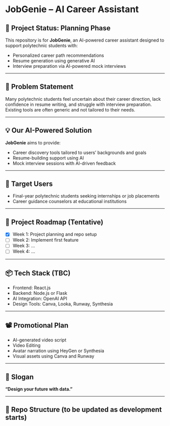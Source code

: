 # JobGenie – AI Career Assistant

## 🧠 Project Status: Planning Phase

This repository is for **JobGenie**, an AI-powered career assistant designed to support polytechnic students with:
- Personalized career path recommendations
- Resume generation using generative AI
- Interview preparation via AI-powered mock interviews

---

## 📝 Problem Statement
Many polytechnic students feel uncertain about their career direction, lack confidence in resume writing, and struggle with interview preparation. Existing tools are often generic and not tailored to their needs.

---

## 💡 Our AI-Powered Solution
**JobGenie** aims to provide:
- Career discovery tools tailored to users’ backgrounds and goals
- Resume-building support using AI
- Mock interview sessions with AI-driven feedback

---

## 🎯 Target Users
- Final-year polytechnic students seeking internships or job placements
- Career guidance counselors at educational institutions

---

## 🚀 Project Roadmap (Tentative)
- [x] Week 1: Project planning and repo setup
- [ ] Week 2: Implement first feature 
- [ ] Week 3: ...
- [ ] Week 4: ...

---

## 📦 Tech Stack (TBC)
- Frontend: React.js 
- Backend: Node.js or Flask
- AI Integration: OpenAI API
- Design Tools: Canva, Looka, Runway, Synthesia

---

## 📽️ Promotional Plan 
- AI-generated video script
- Video Editing 
- Avatar narration using HeyGen or Synthesia
- Visual assets using Canva and Runway

---

## 💬 Slogan
**“Design your future with data.”**

---

## 📁 Repo Structure (to be updated as development starts)
